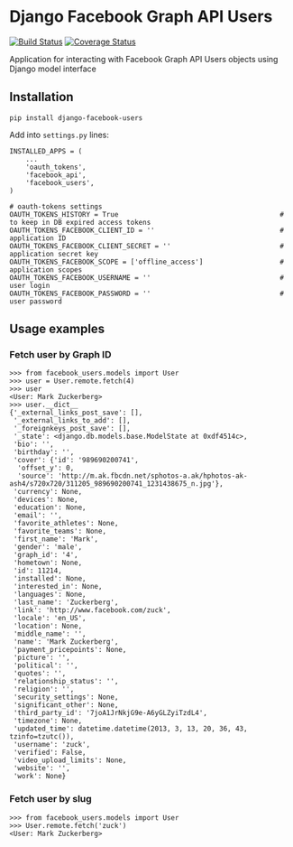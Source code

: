 # Django Facebook Graph API Users

[![Build Status](https://travis-ci.org/ramusus/django-facebook-users.png?branch=master)](https://travis-ci.org/ramusus/django-facebook-users) [![Coverage Status](https://coveralls.io/repos/ramusus/django-facebook-users/badge.png?branch=master)](https://coveralls.io/r/ramusus/django-facebook-users)

Application for interacting with Facebook Graph API Users objects using Django model interface

## Installation

    pip install django-facebook-users

Add into `settings.py` lines:

    INSTALLED_APPS = (
        ...
        'oauth_tokens',
        'facebook_api',
        'facebook_users',
    )

    # oauth-tokens settings
    OAUTH_TOKENS_HISTORY = True                                        # to keep in DB expired access tokens
    OAUTH_TOKENS_FACEBOOK_CLIENT_ID = ''                               # application ID
    OAUTH_TOKENS_FACEBOOK_CLIENT_SECRET = ''                           # application secret key
    OAUTH_TOKENS_FACEBOOK_SCOPE = ['offline_access']                   # application scopes
    OAUTH_TOKENS_FACEBOOK_USERNAME = ''                                # user login
    OAUTH_TOKENS_FACEBOOK_PASSWORD = ''                                # user password

## Usage examples

### Fetch user by Graph ID

    >>> from facebook_users.models import User
    >>> user = User.remote.fetch(4)
    >>> user
    <User: Mark Zuckerberg>
    >>> user.__dict__
    {'_external_links_post_save': [],
     '_external_links_to_add': [],
     '_foreignkeys_post_save': [],
     '_state': <django.db.models.base.ModelState at 0xdf4514c>,
     'bio': '',
     'birthday': '',
     'cover': {'id': '989690200741',
      'offset_y': 0,
      'source': 'http://m.ak.fbcdn.net/sphotos-a.ak/hphotos-ak-ash4/s720x720/311205_989690200741_1231438675_n.jpg'},
     'currency': None,
     'devices': None,
     'education': None,
     'email': '',
     'favorite_athletes': None,
     'favorite_teams': None,
     'first_name': 'Mark',
     'gender': 'male',
     'graph_id': '4',
     'hometown': None,
     'id': 11214,
     'installed': None,
     'interested_in': None,
     'languages': None,
     'last_name': 'Zuckerberg',
     'link': 'http://www.facebook.com/zuck',
     'locale': 'en_US',
     'location': None,
     'middle_name': '',
     'name': 'Mark Zuckerberg',
     'payment_pricepoints': None,
     'picture': '',
     'political': '',
     'quotes': '',
     'relationship_status': '',
     'religion': '',
     'security_settings': None,
     'significant_other': None,
     'third_party_id': '7joA1JrNkjG9e-A6yGLZyiTzdL4',
     'timezone': None,
     'updated_time': datetime.datetime(2013, 3, 13, 20, 36, 43, tzinfo=tzutc()),
     'username': 'zuck',
     'verified': False,
     'video_upload_limits': None,
     'website': '',
     'work': None}

### Fetch user by slug

    >>> from facebook_users.models import User
    >>> User.remote.fetch('zuck')
    <User: Mark Zuckerberg>